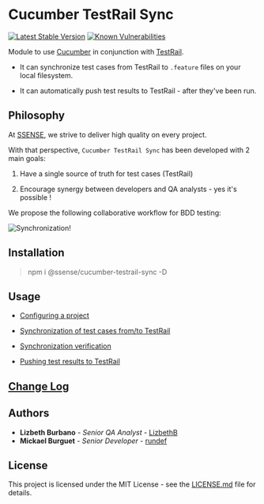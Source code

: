 # Cucumber TestRail Sync

[![Latest Stable Version](https://img.shields.io/npm/v/@ssense/node-cucumber-testrail-sync.svg)](https://www.npmjs.com/package/@ssense/node-cucumber-testrail-sync)
[![Known Vulnerabilities](https://snyk.io/test/npm/@ssense/node-cucumber-testrail-sync/badge.svg)](https://snyk.io/test/npm/@ssense/node-cucumber-testrail-sync)

Module to use [Cucumber](https://github.com/cucumber/cucumber-js) in conjunction with [TestRail](http://www.gurock.com/testrail/).

* It can synchronize test cases from TestRail to `.feature` files on your local filesystem.

* It can automatically push test results to TestRail - after they've been run.

## Philosophy

At [SSENSE](https://github.com/SSENSE), we strive to deliver high quality on every project.

With that perspective, `Cucumber TestRail Sync` has been developed with 2 main goals:

1. Have a single source of truth for test cases (TestRail)

2. Encourage synergy between developers and QA analysts - yes it's possible !

We propose the following collaborative workflow for BDD testing:

![Synchronization!](https://github.com/SSENSE/node-cucumber-testrail-sync/raw/master/docs/img/sync-flow.png)

## Installation

> npm i @ssense/cucumber-testrail-sync -D

## Usage

* [Configuring a project](/docs/configuration.md)

* [Synchronization of test cases from/to TestRail](/docs/synchronization.md)

* [Synchronization verification](/docs/verification.md)

* [Pushing test results to TestRail](/docs/pushing_results.md)

## [Change Log](/docs/changelog.md)

## Authors

* **Lizbeth Burbano** - *Senior QA Analyst* - [LizbethB](https://github.com/LizbethB)
* **Mickael Burguet** - *Senior Developer* - [rundef](http://rundef.com)

## License

This project is licensed under the MIT License - see the [LICENSE.md](LICENSE.md) file for details.